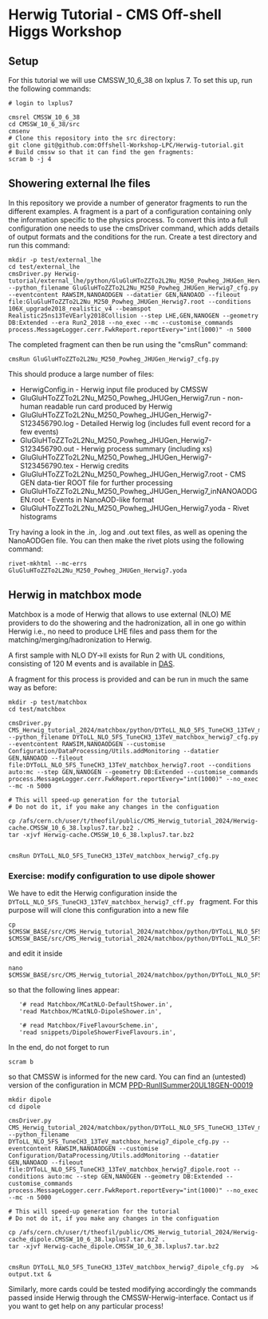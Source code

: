 # Herwig Tutorial - CMS Off-shell Higgs Workshop

## Setup

For this tutorial we will use CMSSW_10_6_38 on lxplus 7. To set this up, run the following commands:

```
# login to lxplus7

cmsrel CMSSW_10_6_38
cd CMSSW_10_6_38/src
cmsenv
# Clone this repository into the src directory:
git clone git@github.com:Offshell-Workshop-LPC/Herwig-tutorial.git
# Build cmssw so that it can find the gen fragments:
scram b -j 4
```


## Showering external lhe files

In this repository we provide a number of generator fragments to run the different examples. A fragment is a part of a configuration containing only the information specific to the physics process. To convert this into a full configuration one needs to use the cmsDriver command, which adds details of output formats and the conditions for the run. Create a test directory and run this command:

```
mkdir -p test/external_lhe
cd test/external_lhe
cmsDriver.py Herwig-tutorial/external_lhe/python/GluGluHToZZTo2L2Nu_M250_Powheg_JHUGen_Herwig7_cff.py --python_filename GluGluHToZZTo2L2Nu_M250_Powheg_JHUGen_Herwig7_cfg.py --eventcontent RAWSIM,NANOAODGEN --datatier GEN,NANOAOD --fileout file:GluGluHToZZTo2L2Nu_M250_Powheg_JHUGen_Herwig7.root --conditions 106X_upgrade2018_realistic_v4 --beamspot Realistic25ns13TeVEarly2018Collision --step LHE,GEN,NANOGEN --geometry DB:Extended --era Run2_2018 --no_exec --mc --customise_commands process.MessageLogger.cerr.FwkReport.reportEvery="int(1000)" -n 5000
```

The completed fragment can then be run using the "cmsRun" command:

```
cmsRun GluGluHToZZTo2L2Nu_M250_Powheg_JHUGen_Herwig7_cfg.py
```

This should produce a large number of files:

 - HerwigConfig.in - Herwig input file produced by CMSSW
 - GluGluHToZZTo2L2Nu_M250_Powheg_JHUGen_Herwig7.run - non-human readable run card produced by Herwig
 - GluGluHToZZTo2L2Nu_M250_Powheg_JHUGen_Herwig7-S123456790.log - Detailed Herwig log (includes full event record for a few events)
 - GluGluHToZZTo2L2Nu_M250_Powheg_JHUGen_Herwig7-S123456790.out - Herwig process summary (including xs)
 - GluGluHToZZTo2L2Nu_M250_Powheg_JHUGen_Herwig7-S123456790.tex - Herwig credits
 - GluGluHToZZTo2L2Nu_M250_Powheg_JHUGen_Herwig7.root - CMS GEN data-tier ROOT file for further processing
 - GluGluHToZZTo2L2Nu_M250_Powheg_JHUGen_Herwig7_inNANOAODGEN.root - Events in NanoAOD-like format
 - GluGluHToZZTo2L2Nu_M250_Powheg_JHUGen_Herwig7.yoda - Rivet histograms
 
Try having a look in the .in, .log and .out text files, as well as opening the NanoAODGen file. You can then make the rivet plots using the following command:

```
rivet-mkhtml --mc-errs GluGluHToZZTo2L2Nu_M250_Powheg_JHUGen_Herwig7.yoda
```

## Herwig in matchbox mode

Matchbox is a mode of Herwig that allows to use external (NLO) ME providers to do the showering and the hadronization, all in one go within Herwig i.e., no need to produce LHE files and pass them for the matching/merging/hadronization to Herwig. 

A first sample with NLO DY->ll exists for Run 2 with UL conditions, consisting of 120 M events and is available in [DAS](https://cmsweb.cern.ch/das/request?view=list&limit=50&instance=prod%2Fglobal&input=dataset%3D%2FDYToLL_NLO_5FS_TuneCH3_13TeV_matchbox_herwig7%2F*ext1-v2%2F*). 

A fragment for this process is provided and can be run in much the same way as before:

```
mkdir -p test/matchbox
cd test/matchbox

cmsDriver.py CMS_Herwig_tutorial_2024/matchbox/python/DYToLL_NLO_5FS_TuneCH3_13TeV_matchbox_herwig7_cff.py --python_filename DYToLL_NLO_5FS_TuneCH3_13TeV_matchbox_herwig7_cfg.py --eventcontent RAWSIM,NANOAODGEN --customise Configuration/DataProcessing/Utils.addMonitoring --datatier GEN,NANOAOD --fileout file:DYToLL_NLO_5FS_TuneCH3_13TeV_matchbox_herwig7.root --conditions auto:mc --step GEN,NANOGEN --geometry DB:Extended --customise_commands process.MessageLogger.cerr.FwkReport.reportEvery="int(1000)" --no_exec --mc -n 5000 

# This will speed-up generation for the tutorial 
# Do not do it, if you make any changes in the configuation

cp /afs/cern.ch/user/t/theofil/public/CMS_Herwig_tutorial_2024/Herwig-cache.CMSSW_10_6_38.lxplus7.tar.bz2 .
tar -xjvf Herwig-cache.CMSSW_10_6_38.lxplus7.tar.bz2


cmsRun DYToLL_NLO_5FS_TuneCH3_13TeV_matchbox_herwig7_cfg.py 
```

### Exercise: modify configuration to use dipole shower
We have to edit the Herwig configuration inside the ```DYToLL_NLO_5FS_TuneCH3_13TeV_matchbox_herwig7_cff.py ``` fragment. For this purpose will will clone this configuration into a new file 
```
cp $CMSSW_BASE/src/CMS_Herwig_tutorial_2024/matchbox/python/DYToLL_NLO_5FS_TuneCH3_13TeV_matchbox_herwig7_cff.py $CMSSW_BASE/src/CMS_Herwig_tutorial_2024/matchbox/python/DYToLL_NLO_5FS_TuneCH3_13TeV_matchbox_herwig7_dipole_cff.py

```
and edit it inside 
```
nano $CMSSW_BASE/src/CMS_Herwig_tutorial_2024/matchbox/python/DYToLL_NLO_5FS_TuneCH3_13TeV_matchbox_herwig7_dipole_cff.py
````

so that the following lines appear:
```
   '# read Matchbox/MCatNLO-DefaultShower.in',
   'read Matchbox/MCatNLO-DipoleShower.in',   

   '# read Matchbox/FiveFlavourScheme.in',
   'read snippets/DipoleShowerFiveFlavours.in',   
```
In the end, do not forget to run 
```
scram b
```
so that CMSSW is informed for the new card. You can find an (untested) version of the configuration in MCM [PPD-RunIISummer20UL18GEN-00019](https://cms-pdmv-prod.web.cern.ch/mcm/edit?db_name=requests&prepid=PPD-RunIISummer20UL18GEN-00019&page=0) 


```
mkdir dipole
cd dipole

cmsDriver.py CMS_Herwig_tutorial_2024/matchbox/python/DYToLL_NLO_5FS_TuneCH3_13TeV_matchbox_herwig7_dipole_cff.py --python_filename DYToLL_NLO_5FS_TuneCH3_13TeV_matchbox_herwig7_dipole_cfg.py --eventcontent RAWSIM,NANOAODGEN --customise Configuration/DataProcessing/Utils.addMonitoring --datatier GEN,NANOAOD --fileout file:DYToLL_NLO_5FS_TuneCH3_13TeV_matchbox_herwig7_dipole.root --conditions auto:mc --step GEN,NANOGEN --geometry DB:Extended --customise_commands process.MessageLogger.cerr.FwkReport.reportEvery="int(1000)" --no_exec --mc -n 5000 

# This will speed-up generation for the tutorial 
# Do not do it, if you make any changes in the configuation

cp /afs/cern.ch/user/t/theofil/public/CMS_Herwig_tutorial_2024/Herwig-cache_dipole.CMSSW_10_6_38.lxplus7.tar.bz2 .
tar -xjvf Herwig-cache_dipole.CMSSW_10_6_38.lxplus7.tar.bz2


cmsRun DYToLL_NLO_5FS_TuneCH3_13TeV_matchbox_herwig7_dipole_cfg.py  >& output.txt &
```

Similarly, more cards could be tested modifying accordingly the commands passed inside Herwig through the CMSSW-Herwig-interface. Contact us if you want to get help on any particular process!
